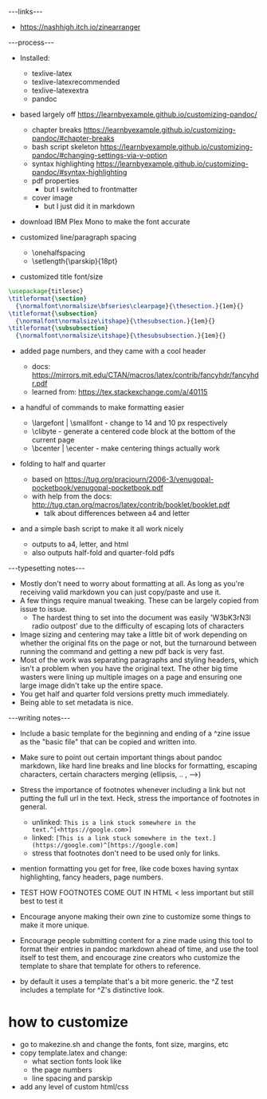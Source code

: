---links---
- https://nashhigh.itch.io/zinearranger


---process---
- Installed:
    - texlive-latex
    - texlive-latexrecommended
    - texlive-latexextra
    - pandoc

- based largely off https://learnbyexample.github.io/customizing-pandoc/
    - chapter breaks https://learnbyexample.github.io/customizing-pandoc/#chapter-breaks
    - bash script skeleton https://learnbyexample.github.io/customizing-pandoc/#changing-settings-via-v-option
    - syntax highlighting https://learnbyexample.github.io/customizing-pandoc/#syntax-highlighting
    - pdf properties
        - but I switched to frontmatter
    - cover image
        - but I just did it in markdown
- download IBM Plex Mono to make the font accurate
- customized line/paragraph spacing
    - \onehalfspacing
    - \setlength{\parskip}{18pt}
- customized title font/size
```latex
\usepackage{titlesec}
\titleformat{\section}
  {\normalfont\normalsize\bfseries\clearpage}{\thesection.}{1em}{}
\titleformat{\subsection}
  {\normalfont\normalsize\itshape}{\thesubsection.}{1em}{}
\titleformat{\subsubsection}
  {\normalfont\normalsize\itshape}{\thesubsubsection.}{1em}{}
```
- added page numbers, and they came with a cool header
    - docs: https://mirrors.mit.edu/CTAN/macros/latex/contrib/fancyhdr/fancyhdr.pdf
    - learned from: https://tex.stackexchange.com/a/40115
- a handful of commands to make formatting easier
    - \largefont | \smallfont - change to 14 and 10 px respectively
    - \clibyte - generate a centered code block at the bottom of the current page
    - \bcenter | \ecenter - make centering things actually work

- folding to half and quarter
    - based on https://tug.org/pracjourn/2006-3/venugopal-pocketbook/venugopal-pocketbook.pdf
    - with help from the docs: http://tug.ctan.org/macros/latex/contrib/booklet/booklet.pdf
        - talk about differences between a4 and letter

- and a simple bash script to make it all work nicely
    - outputs to a4, letter, and html
    - also outputs half-fold and quarter-fold pdfs


---typesetting notes---
- Mostly don't need to worry about formatting at all. As long as you're receiving valid markdown you can just copy/paste and use it.
- A few things require manual tweaking. These can be largely copied from issue to issue.
    - The hardest thing to set into the document was easily 'W3bK3rN3l radio outpost' due to the difficulty of escaping lots of characters
- Image sizing and centering may take a little bit of work depending on whether the original fits on the page or not, but the turnaround between running the command and getting a new pdf back is very fast.
- Most of the work was separating paragraphs and styling headers, which isn't a problem when you have the original text. The other big time wasters were lining up multiple images on a page and ensuring one large image didn't take up the entire space.
- You get half and quarter fold versions pretty much immediately.
- Being able to set metadata is nice.


---writing notes---
- Include a basic template for the beginning and ending of a ^zine issue as the "basic file" that can be copied and written into.
- Make sure to point out certain important things about pandoc markdown, like hard line breaks and line blocks for formatting, escaping characters, certain characters merging (ellipsis, .. , -->)
- Stress the importance of footnotes whenever including a link but not putting the full url in the text. Heck, stress the importance of footnotes in general.
    - unlinked: `This is a link stuck somewhere in the text.^[<https://google.com>]`
    - linked: `[This is a link stuck somewhere in the text.](https://google.com)^[https://google.com]`
    - stress that footnotes don't need to be used only for links.
- mention formatting you get for free, like code boxes having syntax highlighting, fancy headers, page numbers.
- TEST HOW FOOTNOTES COME OUT IN HTML < less important but still best to test it
- Encourage anyone making their own zine to customize some things to make it more unique.
- Encourage people submitting content for a zine made using this tool to format their entries in pandoc markdown ahead of time, and use the tool itself to test them, and encourage zine creators who customize the template to share that template for others to reference.


- by default it uses a template that's a bit more generic. the ^Z test includes a template for ^Z's distinctive look.
# how to customize
- go to makezine.sh and change the fonts, font size, margins, etc
- copy template.latex and change:
    - what section fonts look like
    - the page numbers
    - line spacing and parskip
- add any level of custom html/css
